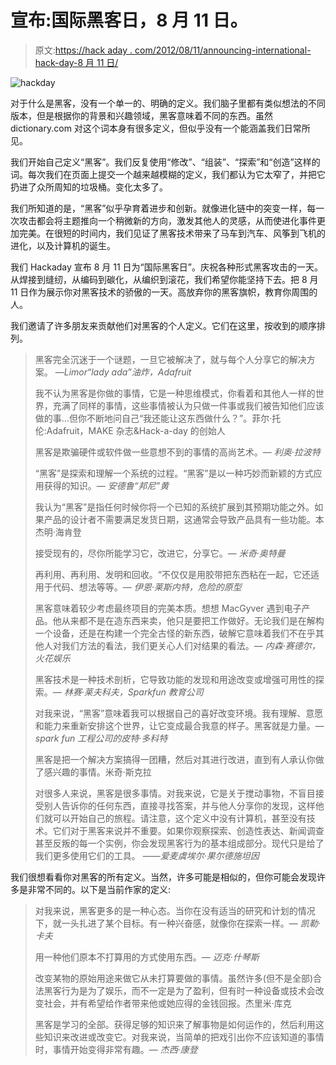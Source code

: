 # 宣布:国际黑客日，8 月 11 日。

> 原文:[https://hack aday . com/2012/08/11/announcing-international-hack-day-8 月 11 日/](https://hackaday.com/2012/08/11/announcing-international-hack-day-august-11th/)

![](../Images/01f47fe31bdac8f515475ededb6f180e.png "hackday")

对于什么是黑客，没有一个单一的、明确的定义。我们脑子里都有类似想法的不同版本，但是根据你的背景和兴趣领域，黑客意味着不同的东西。虽然 dictionary.com 对这个词本身有很多定义，但似乎没有一个能涵盖我们日常所见。

我们开始自己定义“黑客”。我们反复使用“修改”、“组装”、“探索”和“创造”这样的词。每次我们在页面上提交一个越来越模糊的定义，我们都认为它太窄了，并把它扔进了众所周知的垃圾桶。变化太多了。

我们所知道的是，“黑客”似乎孕育着进步和创新。就像进化链中的突变一样，每一次攻击都会将主题推向一个稍微新的方向，激发其他人的灵感，从而使进化事件更加完美。在很短的时间内，我们见证了黑客技术带来了马车到汽车、风筝到飞机的进化，以及计算机的诞生。

我们 Hackaday 宣布 8 月 11 日为“国际黑客日”。庆祝各种形式黑客攻击的一天。从焊接到缝纫，从编码到碳化，从编织到滚花，我们希望你能坚持下去。把 8 月 11 日作为展示你对黑客技术的骄傲的一天。高放弃你的黑客旗帜，教育你周围的人。

我们邀请了许多朋友来贡献他们对黑客的个人定义。它们在这里，按收到的顺序排列。

> 黑客完全沉迷于一个谜题，一旦它被解决了，就与每个人分享它的解决方案。
> —*Limor“lady ada”油炸，Adafruit*
> 
> 我不认为黑客是你做的事情，它是一种思维模式，你看着和其他人一样的世界，充满了同样的事情，这些事情被认为只做一件事或我们被告知他们应该做的事…但你不断地问自己“我还能让这东西做什么？”。菲尔·托伦:Adafruit，MAKE 杂志&Hack-a-day 的创始人
> 
> 黑客是欺骗硬件或软件做一些意想不到的事情的高尚艺术。— *利奥·拉波特*
> 
> “黑客”是探索和理解一个系统的过程。“黑客”是以一种巧妙而新颖的方式应用获得的知识。— *安德鲁“邦尼”黄*
> 
> 我认为“黑客”是指任何时候你将一个已知的系统扩展到其预期功能之外。如果产品的设计者不需要满足发货日期，这通常会导致产品具有一些功能。本杰明·海肯登
> 
> 接受现有的，尽你所能学习它，改进它，分享它。— *米奇·奥特曼*
> 
> 再利用、再利用、发明和回收。“不仅仅是用胶带把东西粘在一起，它还适用于代码、想法等等。— *伊恩·莱斯内特，危险的原型*
> 
> 黑客意味着较少考虑最终项目的完美本质。想想 MacGyver 遇到电子产品。他从来都不是在造东西来卖，他只是要把工作做好。无论我们是在解构一个设备，还是在构建一个完全古怪的新东西，破解它意味着我们不在乎其他人对我们方法的看法，我们更关心人们对结果的看法。— *内森·赛德尔，火花娱乐*
> 
> 黑客技术是一种技术剖析，它导致功能的发现和用途改变或增强可用性的探索。— *林赛·莱夫科夫，Sparkfun 教育公司*
> 
> 对我来说，“黑客”意味着我可以根据自己的喜好改变环境。我有理解、意愿和能力来重新安排这个世界，让它变成最合我意的样子。黑客就是力量。—*spark fun 工程公司的皮特·多科特*
> 
> 黑客是把一个解决方案搞得一团糟，然后对其进行改进，直到有人承认你做了感兴趣的事情。米奇·斯克拉
> 
> 对很多人来说，黑客是很多事情。对我来说，它是关于搅动事物，不盲目接受别人告诉你的任何东西，直接寻找答案，并与他人分享你的发现，这样他们就可以开始自己的旅程。请注意，这个定义中没有计算机，甚至没有技术。它们对于黑客来说并不重要。如果你观察探索、创造性表达、新闻调查甚至反叛的每一个实例，你会发现黑客行为的基本组成部分。现代只是给了我们更多使用它们的工具。
> ——*爱麦虞埃尔·果尔德施坦因*

我们很想看看你对黑客的所有定义。当然，许多可能是相似的，但你可能会发现许多是非常不同的。以下是当前作家的定义:

> 对我来说，黑客更多的是一种心态。当你在没有适当的研究和计划的情况下，就一头扎进了某个目标。有一种兴奋感，就像你在探索一样。— *凯勒·卡夫*
> 
> 用一种他们原本不打算用的方式使用东西。— *迈克·什琴斯*
> 
> 改变某物的原始用途来做它从未打算要做的事情。虽然许多(但不是全部)合法黑客行为是为了娱乐，而不一定是为了盈利，但有时一种设备或技术会改变社会，并有希望给作者带来他或她应得的金钱回报。杰里米·库克
> 
> 黑客是学习的全部。获得足够的知识来了解事物是如何运作的，然后利用这些知识来改进或改变它。对我来说，当简单的把戏引出你不应该知道的事情时，事情开始变得非常有趣。— *杰西·康登*